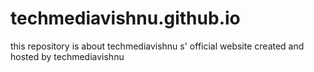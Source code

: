 # techmediavishnu.github.io
this repository is about techmediavishnu s' official website created and hosted by techmediavishnu
